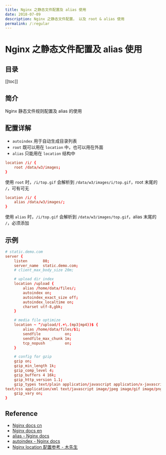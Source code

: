 ```yaml
---
title: Nginx 之静态文件配置及 alias 使用
date: 2018-07-09
description: Nginx 之静态文件配置， 以及 root & alias 使用
permalink: /:regular
---
```


# Nginx 之静态文件配置及 alias 使用

<!--# 简介
Nginx 之静态文件配置， 以及 root & alias 使用-->

## 目录

[[toc]]

## 简介

Nginx 静态文件规则配置及 alias 的使用

## 配置详解

- `autoindex` 用于自动生成目录列表
- `root` 既可以用在 `location` 中，也可以用在外面
- `alias` 只能用在 `location` 结构中

```conf
location /i/ {
    root /data/w3/images;
}
```
使用 `root` 时，`/i/top.gif` 会解析到 `/data/w3/images/i/top.gif`，root 末尾的 `/`，可有可无

```conf
location /i/ {
    alias /data/w3/images/;
}
```
使用 `alias` 时，`/i/top.gif` 会解析到 `/data/w3/images/top.gif`，alias 末尾的 `/`，必须添加

## 示例

```conf
# static.demo.com
server {
    listen       80;
    server_name  static.demo.com;
    # client_max_body_size 20m;

    # upload dir index
    location /upload {
        alias /home/data/files/;
        autoindex on;
        autoindex_exact_size off;
        autoindex_localtime on;
        charset utf-8,gbk;
    }

    # media file optimize
    location ~ ^/upload/(.+\.(mp3|mp4))$ {
        alias /home/data/files/$1;
        sendfile           on;
        sendfile_max_chunk 1m;
        tcp_nopush         on;
    }

    # config for gzip
    gzip on;
    gzip_min_length 1k;
    gzip_comp_level 4;
    gzip_buffers 4 16k;
    gzip_http_version 1.1;
    gzip_types text/plain application/javascript application/x-javascript
text/css application/xml text/javascript image/jpeg image/gif image/png;
    gzip_vary on;
}
```

## Reference

- [Nginx docs cn](http://www.nginx.cn/doc/)
- [Nginx docs en](http://nginx.org/en/docs/)
- [alias - Nginx docs](http://nginx.org/en/docs/http/ngx_http_core_module.html#alias)
- [autoindex - Nginx docs](http://nginx.org/en/docs/http/ngx_http_autoindex_module.html)
- [Nginx location 配置参考 - 木先生](https://www.hujiangtao.cn/post/Nginx/2018-03-24-Nginx%E4%B9%8Blocation%E9%85%8D%E7%BD%AE.html#%E8%AF%AD%E6%B3%95%E8%A7%84%E5%88%99%EF%BC%9A)
